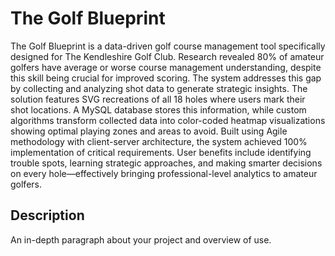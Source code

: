 # The Golf Blueprint

The Golf Blueprint is a data-driven golf course management tool specifically designed for The Kendleshire Golf Club. Research revealed 80% of amateur golfers have average or worse course management understanding, despite this skill being crucial for improved scoring. The system addresses this gap by collecting and analyzing shot data to generate strategic insights.
The solution features SVG recreations of all 18 holes where users mark their shot locations. A MySQL database stores this information, while custom algorithms transform collected data into color-coded heatmap visualizations showing optimal playing zones and areas to avoid.
Built using Agile methodology with client-server architecture, the system achieved 100% implementation of critical requirements. User benefits include identifying trouble spots, learning strategic approaches, and making smarter decisions on every hole—effectively bringing professional-level analytics to amateur golfers.

## Description

An in-depth paragraph about your project and overview of use.

